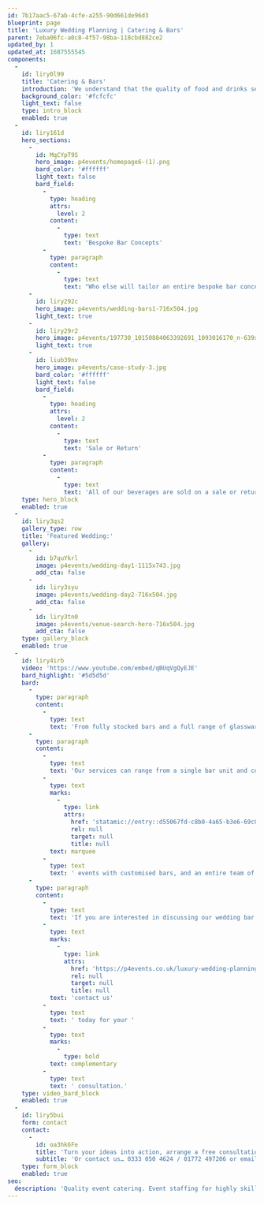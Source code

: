 ```yaml
---
id: 7b17aac5-67ab-4cfe-a255-90d661de96d3
blueprint: page
title: 'Luxury Wedding Planning | Catering & Bars'
parent: 7eba06fc-a0c8-4f57-98ba-118cbd882ce2
updated_by: 1
updated_at: 1687555545
components:
  -
    id: liry0l99
    title: 'Catering & Bars'
    introduction: 'We understand that the quality of food and drinks served at your wedding is a huge part of your overall experience. It’s for this reason that we only use the finest selection of tried and trusted caterers, along with our highly skilled cocktail bar staff and wine merchants. Ensuring you get the highest quality, for the best price possible.'
    background_color: '#fcfcfc'
    light_text: false
    type: intro_block
    enabled: true
  -
    id: liry161d
    hero_sections:
      -
        id: MqCYpT9S
        hero_image: p4events/homepage6-(1).png
        bard_color: '#ffffff'
        light_text: false
        bard_field:
          -
            type: heading
            attrs:
              level: 2
            content:
              -
                type: text
                text: 'Bespoke Bar Concepts'
          -
            type: paragraph
            content:
              -
                type: text
                text: "Who else will tailor an entire bespoke bar concept around your individual wedding theme? Creating a personalised cocktail menu, which once finalised, will be executed to\_perfection by our expertly trained mixologists. Leaving you and your guests wowed with a unique cocktail experience."
      -
        id: liry292c
        hero_image: p4events/wedding-bars1-716x504.jpg
        light_text: true
      -
        id: liry29r2
        hero_image: p4events/197730_10150884063392691_1093016170_n-639x504.jpg
        light_text: true
      -
        id: liub39nv
        hero_image: p4events/case-study-3.jpg
        bard_color: '#ffffff'
        light_text: false
        bard_field:
          -
            type: heading
            attrs:
              level: 2
            content:
              -
                type: text
                text: 'Sale or Return'
          -
            type: paragraph
            content:
              -
                type: text
                text: 'All of our beverages are sold on a sale or return basis, meaning you never need to worry about purchasing too much stock, or even worse, running out! We will ensure we over order the highest quality stock to meet your budget requirements so that your only concern is having fun.'
    type: hero_block
    enabled: true
  -
    id: liry3qs2
    gallery_type: row
    title: 'Featured Wedding:'
    gallery:
      -
        id: b7quYkrl
        image: p4events/wedding-day1-1115x743.jpg
        add_cta: false
      -
        id: liry3syu
        image: p4events/wedding-day2-716x504.jpg
        add_cta: false
      -
        id: liry3tn0
        image: p4events/venue-search-hero-716x504.jpg
        add_cta: false
    type: gallery_block
    enabled: true
  -
    id: liry4irb
    video: 'https://www.youtube.com/embed/qBUqVgQyEJE'
    bard_highlight: '#5d5d5d'
    bard:
      -
        type: paragraph
        content:
          -
            type: text
            text: 'From fully stocked bars and a full range of glassware, to mixologists, hosts and hostesses – there’s no job too large or too small.'
      -
        type: paragraph
        content:
          -
            type: text
            text: 'Our services can range from a single bar unit and cocktail bartender for a small number of select guests, right the way through to large '
          -
            type: text
            marks:
              -
                type: link
                attrs:
                  href: 'statamic://entry::d55067fd-c8b0-4a65-b3e6-69c08d787f81'
                  rel: null
                  target: null
                  title: null
            text: marquee
          -
            type: text
            text: ' events with customised bars, and an entire team of hospitality staff.'
      -
        type: paragraph
        content:
          -
            type: text
            text: 'If you are interested in discussing our wedding bar service in more detail, please '
          -
            type: text
            marks:
              -
                type: link
                attrs:
                  href: 'https://p4events.co.uk/luxury-wedding-planning/wedding-enquiry/'
                  rel: null
                  target: null
                  title: null
            text: 'contact us'
          -
            type: text
            text: ' today for your '
          -
            type: text
            marks:
              -
                type: bold
            text: complementary
          -
            type: text
            text: ' consultation.'
    type: video_bard_block
    enabled: true
  -
    id: liry5bui
    form: contact
    contact:
      -
        id: oa3hk6Fe
        title: 'Turn your ideas into action, arrange a free consultation'
        subtitle: 'Or contact us… 0333 050 4624 / 01772 497206 or email us: info@p4events.co.uk'
    type: form_block
    enabled: true
seo:
  description: 'Quality event catering. Event staffing for highly skilled cocktail bar staff & wine merchants. Luxury & large scale event catering in the UK.'
---
```

